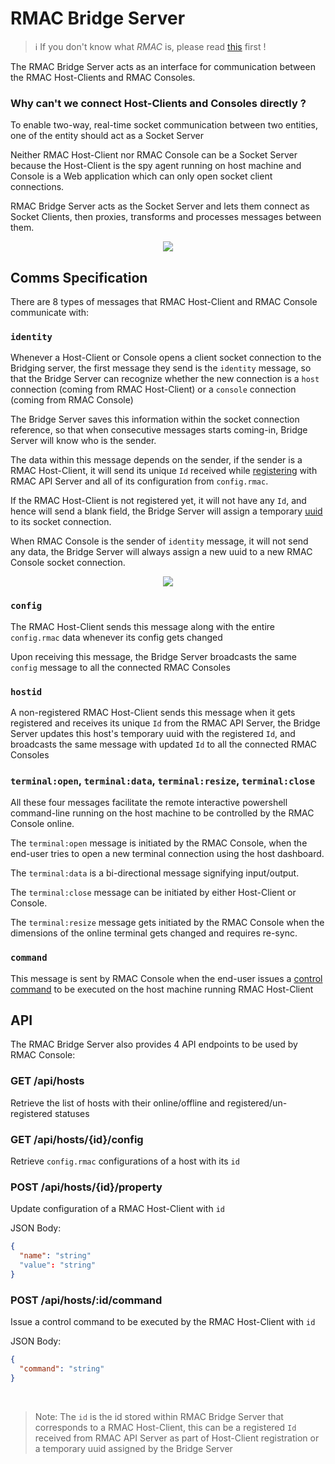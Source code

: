 # RMAC Bridge Server

> :information_source: If you don't know what *RMAC* is, please read [this](https://github.com/saurabh-prosoft/rmac#readme) first !

The RMAC Bridge Server acts as an interface for communication between the RMAC Host-Clients and RMAC Consoles.

### Why can't we connect Host-Clients and Consoles directly ?

To enable two-way, real-time socket communication between two entities, one of the entity should act as a Socket Server

Neither RMAC Host-Client nor RMAC Console can be a Socket Server because the Host-Client is the spy agent running on host machine and Console is a Web application which can only open socket client connections.

RMAC Bridge Server acts as the Socket Server and lets them connect as Socket Clients, then proxies, transforms and processes messages between them.

<p align="center">
<img src="https://raw.githubusercontent.com/saurabh-prosoft/saurabh-prosoft.github.io/readme-resources/resource/rmac-bridge-server.png" />
</p>

## Comms Specification

There are 8 types of messages that RMAC Host-Client and RMAC Console communicate with:

### `identity`

Whenever a Host-Client or Console opens a client socket connection to the Bridging server, the first message they send is the `identity` message, so that the Bridge Server can recognize whether the new connection is a `host` connection (coming from RMAC Host-Client) or a `console` connection (coming from RMAC Console)

The Bridge Server saves this information within the socket connection reference, so that when consecutive messages starts coming-in, Bridge Server will know who is the sender.

The data within this message depends on the sender, if the sender is a RMAC Host-Client, it will send its unique `Id` received while [registering](https://github.com/saurabh-prosoft/rmac/tree/main/api-server#registration) with RMAC API Server and all of its configuration from `config.rmac`.

If the RMAC Host-Client is not registered yet, it will not have any `Id`, and hence will send a blank field, the Bridge Server will assign a temporary [uuid](https://en.wikipedia.org/wiki/Universally_unique_identifier) to its socket connection.

When RMAC Console is the sender of `identity` message, it will not send any data, the Bridge Server will always assign a new uuid to a new RMAC Console socket connection.

<p align="center">
<img src="https://raw.githubusercontent.com/saurabh-prosoft/saurabh-prosoft.github.io/readme-resources/resource/rmac-bridge-server-identity.png" />
</p>

### `config`

The RMAC Host-Client sends this message along with the entire `config.rmac` data whenever its config gets changed

Upon receiving this message, the Bridge Server broadcasts the same `config` message to all the connected RMAC Consoles

### `hostid`

A non-registered RMAC Host-Client sends this message when it gets registered and receives its unique `Id` from the RMAC API Server, the Bridge Server updates this host's temporary uuid with the registered `Id`, and broadcasts the same message with updated `Id` to all the connected RMAC Consoles

### `terminal:open`, `terminal:data`, `terminal:resize`, `terminal:close`

All these four messages facilitate the remote interactive powershell command-line running on the host machine to be controlled by the RMAC Console online.

The `terminal:open` message is initiated by the RMAC Console, when the end-user tries to open a new terminal connection using the host dashboard.

The `terminal:data` is a bi-directional message signifying input/output.

The `terminal:close` message can be initiated by either Host-Client or Console.

The `terminal:resize` message gets initiated by the RMAC Console when the dimensions of the online terminal gets changed and requires re-sync.

### `command`

This message is sent by RMAC Console when the end-user issues a [control command](https://github.com/saurabh-prosoft/rmac/tree/main/api-server#control-commands-buffer) to be executed on the host machine running RMAC Host-Client

## API

The RMAC Bridge Server also provides 4 API endpoints to be used by RMAC Console:

### GET /api/hosts

Retrieve the list of hosts with their online/offline and registered/un-registered statuses

### GET /api/hosts/{id}/config

Retrieve `config.rmac` configurations of a host with its `id`

### POST /api/hosts/{id}/property

Update configuration of a RMAC Host-Client with `id`

JSON Body:

```json
{
  "name": "string"
  "value": "string"
}
```

### POST /api/hosts/:id/command

Issue a control command to be executed by the RMAC Host-Client with `id`

JSON Body:

```json
{
  "command": "string"
}
```

<br/>

> Note: The `id` is the id stored within RMAC Bridge Server that corresponds to a RMAC Host-Client, this can be a registered `Id` received from RMAC API Server as part of Host-Client registration or a temporary uuid assigned by the Bridge Server
